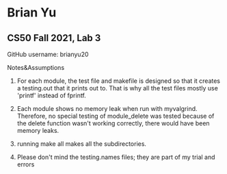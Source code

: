 # Brian Yu
## CS50 Fall 2021, Lab 3

GitHub username: brianyu20

Notes&Assumptions

1. For each module, the test file and makefile is designed so that it creates a testing.out that it prints out to. That is why all the test files mostly use 'printf' instead of fprintf. 

2. Each module shows no memory leak when run with myvalgrind. Therefore, no special testing of module_delete was tested because of the delete function wasn't working correctly, there would have been memory leaks. 

3. running make all makes all the subdirectories. 

4. Please don't mind the testing.names files; they are part of my trial and errors